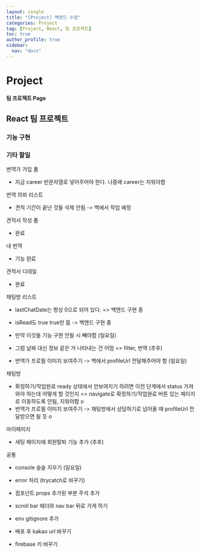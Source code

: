 ```yaml
---
layout: single
title: "[Project] 벡엔드 수정"
categories: Project
tag: [Project, React, 팀 프로젝트]
toc: true
author_profile: true
sidebar:
  nav: "docs"
---
```


# Project

**팀 프로젝트 Page**

## React 팀 프로젝트

### 기능 구현

### 기타 할일

번역가 가입 폼

- 지금 career 빈문자열로 넣어주어야 한다. 나중에 career는 지워야함

번역 의뢰 리스트

- 견적 기간이 끝난 것들 삭제 안됨 -> 백에서 작업 예정

견적서 작성 폼

- 완료

내 번역

- 기능 완료

견적서 디테일

- 완료

채팅방 리스트

- lastChatDate는 항상 0으로 되어 있다. => 백엔드 구현 중
- isRead도 true true만 뜸 -> 백엔드 구현 중

- 만약 이것들 기능 구현 안될 시 빼야함 (일요일)
- 그럼 날짜 대신 정보 같은 거 나타내는 건 어떰 => filter, 번역 (추후)
- 번역가 프로필 이미지 보여주기 -> 백에서 profileUrl 전달해주어야 함 (일요일)

채팅방

- 확정하기/작업완료 ready 상태에서 안보여지기 하려면 이전 단계에서 status 가져와야 하는데 어떻게 할 것인지 => navigate로 확정하기/작업완료 버튼 있는 페이지로 이동하도록 안됨, 지워야함 o
- 번역가 프로필 이미지 보여주기 -> 채팅방에서 상담하기로 넘어올 때 profileUrl 전달받으면 될 듯 o

마이페이지

- 세팅 페이지에 회원탈퇴 기능 추가 (추후)

공통

- console 슬슬 지우기 (일요일)
- error 처리 (trycatch로 바꾸기)
- 컴포넌트 props 추가된 부분 주석 추가
- scroll bar 헤더와 nav bar 뒤로 가게 하기
- env gitignore 추가

- 배포 후 kakao url 바꾸기
- firebase 키 바꾸기
